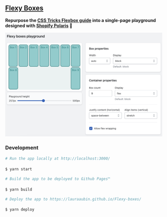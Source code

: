 ## [Flexy Boxes](https://lauraaubin.github.io/Flexy-boxes/)

**Repurpose the [CSS Tricks Flexbox guide](https://css-tricks.com/snippets/css/a-guide-to-flexbox/) into a single-page playground designed with [Shopify Polaris](https://polaris.shopify.com/) 💜**

<kbd><img src="https://raw.githubusercontent.com/LauraAubin/Flexy-boxes/main/src/Example.png" /></kbd>

### Development

```bash
# Run the app locally at http://localhost:3000/

$ yarn start
```

```bash
# Build the app to be deployed to Github Pages™️

$ yarn build
```

```bash
# Deploy the app to https://lauraaubin.github.io/Flexy-boxes/

$ yarn deploy
```